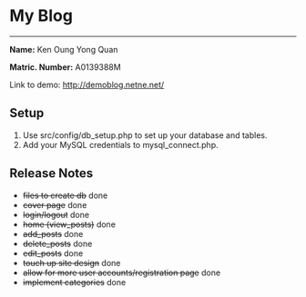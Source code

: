 
# My Blog
----------

**Name:** Ken Oung Yong Quan

**Matric. Number:** A0139388M

Link to demo: http://demoblog.netne.net/


## Setup
1. Use src/config/db_setup.php to set up your database and tables.
2. Add your MySQL credentials to mysql_connect.php.  

## Release Notes
- <del>files to create db</del> done
- <del>cover page</del> done
- <del>login/logout</del> done
- <del>home (view_posts)</del> done
- <del>add_posts</del> done
- <del>delete_posts</del> done
- <del>edit_posts</del> done
- <del>touch up site design</del> done
- <del>allow for more user accounts/registration page</del> done
- <del>implement categories</del> done

